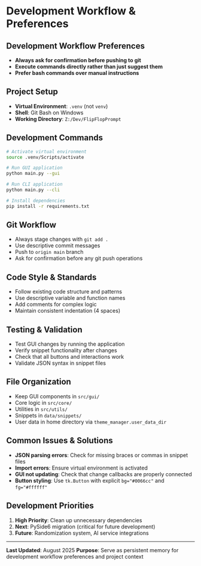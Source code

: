 # Development Workflow & Preferences

## Development Workflow Preferences
- **Always ask for confirmation before pushing to git**
- **Execute commands directly rather than just suggest them**
- **Prefer bash commands over manual instructions**

## Project Setup
- **Virtual Environment**: `.venv` (not `venv`)
- **Shell**: Git Bash on Windows
- **Working Directory**: `Z:/Dev/FlipFlopPrompt`

## Development Commands
```bash
# Activate virtual environment
source .venv/Scripts/activate

# Run GUI application
python main.py --gui

# Run CLI application
python main.py --cli

# Install dependencies
pip install -r requirements.txt
```

## Git Workflow
- Always stage changes with `git add .`
- Use descriptive commit messages
- Push to `origin main` branch
- Ask for confirmation before any git push operations

## Code Style & Standards
- Follow existing code structure and patterns
- Use descriptive variable and function names
- Add comments for complex logic
- Maintain consistent indentation (4 spaces)

## Testing & Validation
- Test GUI changes by running the application
- Verify snippet functionality after changes
- Check that all buttons and interactions work
- Validate JSON syntax in snippet files

## File Organization
- Keep GUI components in `src/gui/`
- Core logic in `src/core/`
- Utilities in `src/utils/`
- Snippets in `data/snippets/`
- User data in home directory via `theme_manager.user_data_dir`

## Common Issues & Solutions
- **JSON parsing errors**: Check for missing braces or commas in snippet files
- **Import errors**: Ensure virtual environment is activated
- **GUI not updating**: Check that change callbacks are properly connected
- **Button styling**: Use `tk.Button` with explicit `bg="#0066cc"` and `fg="#ffffff"`

## Development Priorities
1. **High Priority**: Clean up unnecessary dependencies
2. **Next**: PySide6 migration (critical for future development)
3. **Future**: Randomization system, AI service integrations

---

**Last Updated**: August 2025
**Purpose**: Serve as persistent memory for development workflow preferences and project context

